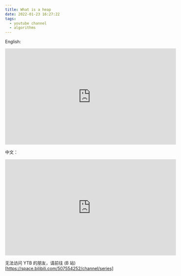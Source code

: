 ```yaml
---
title: What is a heap
date: 2022-01-23 16:27:22
tags:
  - youtube channel
  - algorithms
---
```


English:

<iframe width="560" height="315" src="https://www.youtube.com/embed/QyvfR4p4h1c" title="YouTube video player" frameborder="0" allow="accelerometer; autoplay; clipboard-write; encrypted-media; gyroscope; picture-in-picture" allowfullscreen></iframe>

中文：

<iframe width="560" height="315" src="https://www.youtube.com/embed/yrp21TXuxjA" title="YouTube video player" frameborder="0" allow="accelerometer; autoplay; clipboard-write; encrypted-media; gyroscope; picture-in-picture" allowfullscreen></iframe>

无法访问 YTB 的朋友，请前往 (B 站)[https://space.bilibili.com/507554252/channel/series]

